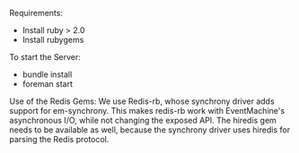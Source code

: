 Requirements:
* Install ruby > 2.0
* Install rubygems

To start the Server:
* bundle install
* foreman start


Use of the Redis Gems:
We use Redis-rb, whose synchrony driver adds support for em-synchrony. This makes redis-rb work with EventMachine's asynchronous I/O, while not changing the exposed API. The hiredis gem needs to be available as well, because the synchrony driver uses hiredis for parsing the Redis protocol.
